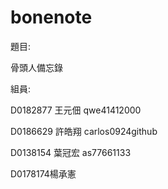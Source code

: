# bonenote
題目:

骨頭人備忘錄

組員: 

D0182877 王元佃 qwe41412000 

D0186629 許皓翔 carlos0924github  

D0138154 葉冠宏 as77661133

D0178174楊承憲
